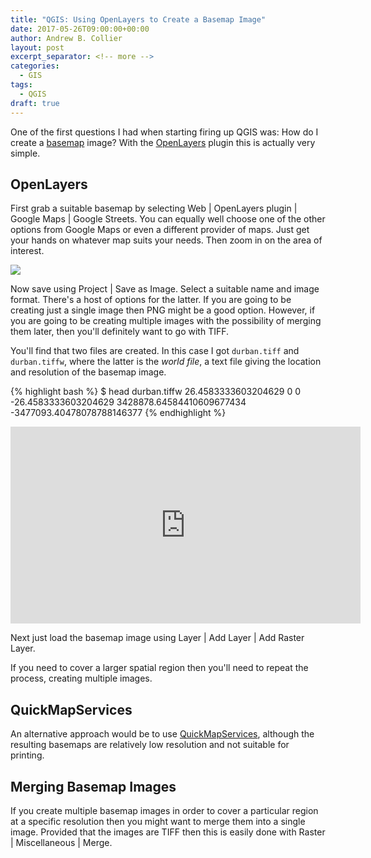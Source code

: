 ```yaml
---
title: "QGIS: Using OpenLayers to Create a Basemap Image"
date: 2017-05-26T09:00:00+00:00
author: Andrew B. Collier
layout: post
excerpt_separator: <!-- more -->
categories:
  - GIS
tags:
  - QGIS
draft: true
---
```


One of the first questions I had when starting firing up QGIS was: How do I create a [basemap](https://www.gislounge.com/basemaps-defined/) image? With the [OpenLayers](https://openlayers.org/) plugin this is actually very simple. <!-- more -->

## OpenLayers

First grab a suitable basemap by selecting <span class="menu">Web | OpenLayers plugin | Google Maps | Google Streets</span>. You can equally well choose one of the other options from Google Maps or even a different provider of maps. Just get your hands on whatever map suits your needs. Then zoom in on the area of interest.

<img src="/img/2017/05/qgis-openlayers-basemap.png">

Now save using <span class="menu">Project | Save as Image</span>. Select a suitable name and image format. There's a host of options for the latter. If you are going to be creating just a single image then PNG might be a good option. However, if you are going to be creating multiple images with the possibility of merging them later, then you'll definitely want to go with TIFF.

You'll find that two files are created. In this case I got `durban.tiff` and `durban.tiffw`, where the latter is the _world file_, a text file giving the location and resolution of the basemap image.

{% highlight bash %}
$ head durban.tiffw 
26.4583333603204629
0 
0 
-26.4583333603204629
3428878.64584410609677434
-3477093.40478078788146377
{% endhighlight %}

<iframe width="560" height="315" src="https://www.youtube.com/embed/NBCWkVtQksA" frameborder="0" allowfullscreen></iframe>

Next just load the basemap image using <span class="menu">Layer | Add Layer | Add Raster Layer</span>.

If you need to cover a larger spatial region then you'll need to repeat the process, creating multiple images.

## QuickMapServices

An alternative approach would be to use [QuickMapServices](http://nextgis.com/blog/quickmapservices/), although the resulting basemaps are relatively low resolution and not suitable for printing.

## Merging Basemap Images

If you create multiple basemap images in order to cover a particular region at a specific resolution then you might want to merge them into a single image. Provided that the images are TIFF then this is easily done with <span class="menu">Raster | Miscellaneous | Merge</span>.
